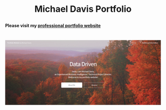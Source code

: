 # <p align="center">Michael Davis Portfolio</p>

**Please visit my [professional portfolio website](https://davis1776.github.io/MichaelDavisPortfolio/)**

# <p align="center"> ![Portfolio](images/home/PortfolioScreenShot.png) </p>
